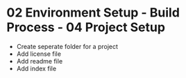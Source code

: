 # 02 Environment Setup - Build Process - 04 Project Setup

- Create seperate folder for a project
- Add license file
- Add readme file
- Add index file 